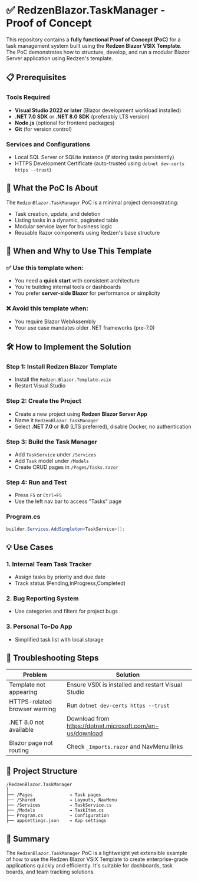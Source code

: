﻿
# ✅ RedzenBlazor.TaskManager - Proof of Concept

This repository contains a **fully functional Proof of Concept (PoC)** for a task management system built using the **Redzen Blazor VSIX Template**. The PoC demonstrates how to structure, develop, and run a modular Blazor Server application using Redzen's template.

## 📋 Prerequisites

### Tools Required
- **Visual Studio 2022 or later** (Blazor development workload installed)
- **.NET 7.0 SDK** or **.NET 8.0 SDK** (preferably LTS version)
- **Node.js** (optional for frontend packages)
- **Git** (for version control)

### Services and Configurations
- Local SQL Server or SQLite instance (if storing tasks persistently)
- HTTPS Development Certificate (auto-trusted using `dotnet dev-certs https --trust`)

## 📌 What the PoC Is About

The `RedzenBlazor.TaskManager` PoC is a minimal project demonstrating:
- Task creation, update, and deletion
- Listing tasks in a dynamic, paginated table
- Modular service layer for business logic
- Reusable Razor components using Redzen's base structure

## 🧭 When and Why to Use This Template

### ✅ Use this template when:
- You need a **quick start** with consistent architecture
- You're building internal tools or dashboards
- You prefer **server-side Blazor** for performance or simplicity

### ❌ Avoid this template when:
- You require Blazor WebAssembly
- Your use case mandates older .NET frameworks (pre-7.0)

## 🛠 How to Implement the Solution

### Step 1: Install Redzen Blazor Template
- Install the `Redzen.Blazor.Template.vsix`
- Restart Visual Studio

### Step 2: Create the Project
- Create a new project using **Redzen Blazor Server App**
- Name it `RedzenBlazor.TaskManager`
- Select **.NET 7.0** or **8.0** (LTS preferred), disable Docker, no authentication

### Step 3: Build the Task Manager
- Add `TaskService` under `/Services`
- Add `Task` model under `/Models`
- Create CRUD pages in `/Pages/Tasks.razor`

### Step 4: Run and Test
- Press `F5` or `Ctrl+F5`
- Use the left nav bar to access "Tasks" page


### Program.cs
```csharp
builder.Services.AddSingleton<TaskService>();
```

## 💡 Use Cases

### 1. Internal Team Task Tracker
- Assign tasks by priority and due date
- Track status (Pending,InProgress,Completed)

### 2. Bug Reporting System
- Use categories and filters for project bugs

### 3. Personal To-Do App
- Simplified task list with local storage

## 🧯 Troubleshooting Steps

| Problem                         | Solution                                                     |
|----------------------------------|--------------------------------------------------------------|
| Template not appearing          | Ensure VSIX is installed and restart Visual Studio           |
| HTTPS-related browser warning   | Run `dotnet dev-certs https --trust`                         |
| .NET 8.0 not available          | Download from https://dotnet.microsoft.com/en-us/download   |
| Blazor page not routing         | Check `_Imports.razor` and NavMenu links                     |

## 📁 Project Structure

```
/RedzenBlazor.TaskManager
│
├── /Pages              → Task pages
├── /Shared             → Layouts, NavMenu
├── /Services           → TaskService.cs
├── /Models             → TaskItem.cs
├── Program.cs          → Configuration
├── appsettings.json    → App settings
```

## 🧾 Summary

The `RedzenBlazor.TaskManager` PoC is a lightweight yet extensible example of how to use the Redzen Blazor VSIX Template to create enterprise-grade applications quickly and efficiently. It's suitable for dashboards, task boards, and team tracking solutions.
